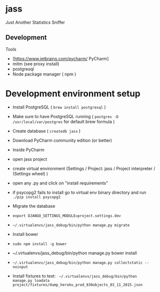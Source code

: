 # jass
Just Another Statistics Sniffer

## Development

Tools
- [https://www.jetbrains.com/pycharm/ PyCharm]
- mitm (see proxy install)
- postgresql
- Node package manager ( npm )

# Development environment setup

- Install PostgreSQL ( ```brew install postgresql``` )
- Make sure to have PostgreSQL running ( ```postgres -D /usr/local/var/postgres``` for default brew formula )
- Create database ( ```createdb jass``` )
- Download PyCharm community edition (or better)
- Inside PyCharm
 - open jass project
 - create virtual environment (Settings / Project: jass / Project interpreter / (Settings wheel) )
 - open any .py and click on "install requirements"
 - if psycopg2 fails to install go to virtual env binary directory and run ```./pip install psycopg2```
- Migrate the database
 - ```export DJANGO_SETTINGS_MODULE=project.settings.dev```
 - ```~/.virtualenvs/jass_debug/bin/python manage.py migrate```
- Install bower
 - ```sudo npm install -g bower```
 -  ~/.virtualenvs/jass_debug/bin/python manage.py bower install
- ```~/.virtualenvs/jass_debug/bin/python manage.py collectstatic --noinput```

- Install fixtures to test:
``` ~/.virtualenvs/jass_debug/bin/python manage.py loadata project/fixtures/dump_heroku_prod_830objects_03_11_2015.json```
